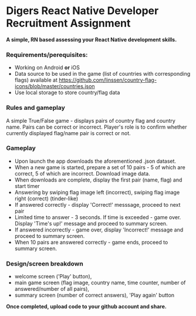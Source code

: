 # Digers React Native Developer Recruitment Assignment

**A simple, RN based  assessing your React Native development skills.** 



### Requirements/perequisites:
* Working on Android **or** iOS
* Data source to be used in the game (list of countries with corresponding flags) available at https://github.com/linssen/country-flag-icons/blob/master/countries.json
* Use local storage to store country/flag data


### Rules and gameplay
A simple True/False game - displays pairs of country flag and country name. Pairs can be correct or incorrect. Player's role is to confirm whether currently displayed flag/name pair is correct or not.



 ### Gameplay
*  Upon launch the app downloads the aforementioned .json dataset.
*  When a new game is started, prepare a set of 10 pairs - 5 of which are correct, 5 of which are incorrect. Download image data.
*  When downloads are complete, display the first pair (name, flag) and start timer
*  Answering by swiping flag image left (incorrect), swiping flag image right (correct) (tinder-like)
*  If answered correctly - display 'Correct!' messsage, proceed to next pair
*  Limited time to answer - 3 seconds. If time is exceeded - game over. Display 'Time's up!' message and proceed to summary screen.
*  If answered incorrectly - game over, display 'Incorrect!' message and proceed to summary screen.
*  When 10 pairs are answered correctly - game ends, proceed to summary screen.


### Design/screen breakdown ###  
 * welcome screen ('Play' button), 
 * main game screen (flag image, country name, time counter, number of answered/number of all pairs), 
 * summary screen (number of correct answers), 'Play again' button
 

**Once completed, upload code to your github account and share.**
